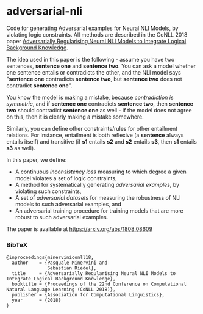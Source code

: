 # adversarial-nli

Code for generating Adversarial examples for Neural NLI Models, by violating logic constraints. All methods are described in the CoNLL 2018 paper [Adversarially Regularising Neural NLI Models to Integrate Logical Background Knowledge](https://arxiv.org/abs/1808.08609).

The idea used in this paper is the following - assume you have two sentences, **sentence one** and **sentence two**. You can ask a model whether one sentence
entails or contradicts the other, and the NLI model says "**sentence one** contradicts **sentence two**, but **sentence two** does not contradict **sentence one**".

You know the model is making a mistake, because *contradiction is symmetric*, and if **sentence one** contradicts **sentence two**, then **sentence two** should contradict **sentence one** as well - if the model does not agree on this, then it is clearly making a mistake somewhere.

Similarly, you can define other constraints/rules for other entailment relations. For instance, entailment is both reflexive (a **sentence** always entails itself) and transitive (if **s1** entails **s2** and **s2** entails **s3**, then **s1** entails **s3** as well).

In this paper, we define:
- A continuous _inconsistency loss_ measuring to which degree a given model violates a set of logic constraints,
- A method for systematically generating _adversarial examples_, by violating such constraints,
- A set of _adversarial datasets_ for measuring the robustness of NLI models to such adversarial examples, and
- An adversarial training procedure for training models that are more robust to such adversarial examples.

The paper is available at https://arxiv.org/abs/1808.08609


### BibTeX

```
@inproceedings{minerviniconll18,
  author    = {Pasquale Minervini and
               Sebastian Riedel},
  title     = {Adversarially Regularising Neural NLI Models to Integrate Logical Background Knowledge},
  booktitle = {Proceedings of the 22nd Conference on Computational Natural Language Learning (CoNLL 2018)},
  publisher = {Association for Computational Linguistics},
  year      = {2018}
}
```
